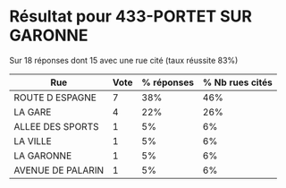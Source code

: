 # Résultat pour 433-PORTET SUR GARONNE

Sur 18 réponses dont 15 avec une rue cité (taux réussite 83%)

| Rue | Vote | % réponses | % Nb rues cités|
|-----|------|------------|----------------|
| ROUTE D ESPAGNE | 7 | 38% | 46%|
| LA GARE | 4 | 22% | 26%|
| ALLEE DES SPORTS | 1 | 5% | 6%|
| LA VILLE | 1 | 5% | 6%|
| LA GARONNE | 1 | 5% | 6%|
| AVENUE DE PALARIN | 1 | 5% | 6%|
